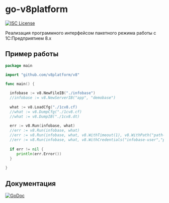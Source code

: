 go-v8platform
=============

[![ISC License](http://img.shields.io/badge/license-BSD-blue.svg)](http://copyfree.org)  

Реализация программного интерфейсом пакетного режима работы с 1С:Предприятием 8.x

## Пример работы
```go
package main

import "github.com/v8platform/v8"

func main() {
	
  infobase := v8.NewFileIB("./infobase")
  //infobase := v8.NewServerIB("app", "demobase")
  
  what := v8.LoadCfg("./1cv8.cf)
  //what := v8.DumpCfg("./1cv8.cf)
  //what := v8.DumpIB("./1cv8.dt)
  
  err := v8.Run(infobase, what)
  //err := v8.Run(infobase, what)
  //err := v8.Run(infobase, what, v8.WithTimeout(1), v8.WithPath("path-to-exe"))
  //err := v8.Run(infobase, what, v8.WithCredentials("infobase-user","pwd"), v8.WithUnlockCode("123"))
  
  if err != nil {
     println(err.Error())
  }
  
}
```
## Документация

[![GoDoc](https://img.shields.io/badge/godoc-reference-blue.svg)](http://godoc.org/github.com/v8platform/v8)
